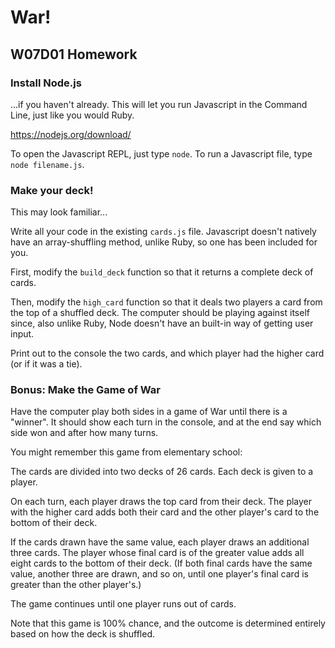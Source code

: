 # War!
## W07D01 Homework

### Install Node.js

...if you haven't already. This will let you run Javascript in the Command Line, just like you would Ruby.

https://nodejs.org/download/

To open the Javascript REPL, just type `node`. To run a Javascript file, type `node filename.js`.

### Make your deck!

This may look familiar...

Write all your code in the existing `cards.js` file. Javascript doesn't natively have an array-shuffling method, unlike Ruby, so one has been included for you.

First, modify the `build_deck` function so that it returns a complete deck of cards.

Then, modify the `high_card` function so that it deals two players a card from the top of a shuffled deck. The computer should be playing against itself since, also unlike Ruby, Node doesn't have an built-in way of getting user input.

Print out to the console the two cards, and which player had the higher card (or if it was a tie).

### Bonus: Make the Game of War

Have the computer play both sides in a game of War until there is a "winner". It should show each turn in the console, and at the end say which side won and after how many turns.

You might remember this game from elementary school:

The cards are divided into two decks of 26 cards. Each deck is given to a player.

On each turn, each player draws the top card from their deck. The player with the higher card adds both their card and the other player's card to the bottom of their deck.

If the cards drawn have the same value, each player draws an additional three cards. The player whose final card is of the greater value adds all eight cards to the bottom of their deck. (If both final cards have the same value, another three are drawn, and so on, until one player's final card is greater than the other player's.)

The game continues until one player runs out of cards.

Note that this game is 100% chance, and the outcome is determined entirely based on how the deck is shuffled.
